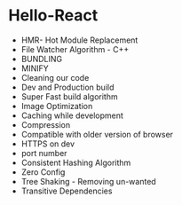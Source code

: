 # Hello-React

 * HMR- Hot Module Replacement
 * File Watcher Algorithm - C++
 * BUNDLING
 * MINIFY
 * Cleaning our code
 * Dev and Production build
 * Super Fast build algorithm
 * Image Optimization
 * Caching while development
 * Compression
 * Compatible with older version of browser
 * HTTPS on dev
 * port number
 * Consistent Hashing Algorithm
 * Zero Config
 * Tree Shaking - Removing un-wanted
 * Transitive Dependencies